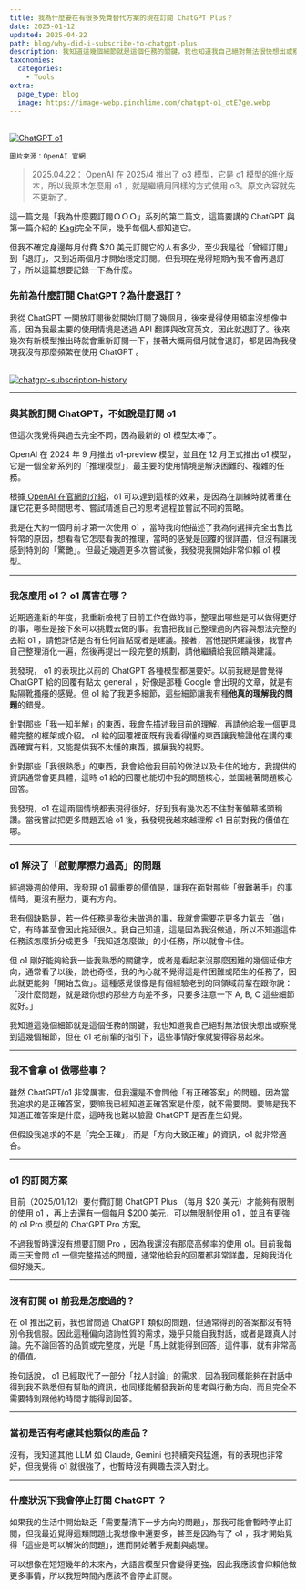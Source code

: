 ```yaml
---
title: 我為什麼要在有很多免費替代方案的現在訂閱 ChatGPT Plus？
date: 2025-01-12
updated: 2025-04-22
path: blog/why-did-i-subscribe-to-chatgpt-plus
description: 我知道這幾個細節就是這個任務的關鍵，我也知道我自己絕對無法很快想出或察覺到這幾個細節，但在 o1 老前輩的指引下，這些事情好像就變得容易起來。
taxonomies:
  categories: 
    - Tools
extra:
  page_type: blog
  image: https://image-webp.pinchlime.com/chatgpt-o1_otE7ge.webp
---
```


<br>
<a href="https://image-webp.pinchlime.com/chatgpt-o1_otE7ge.webp" data-fancybox data-caption="ChatGPT o1">
  <img src="https://image-webp.pinchlime.com/chatgpt-o1_otE7ge.webp" loading="lazy" alt="ChatGPT o1" align="center" />
</a>

`圖片來源：OpenAI 官網`

> 2025.04.22： OpenAI 在 2025/4 推出了 o3 模型，它是 o1 模型的進化版本，所以我原本怎麼用 o1 ，就是繼續用同樣的方式使用 o3。原文內容就先不更新了。


這一篇文是「我為什麼要訂閱ＯＯＯ」系列的第二篇文，這篇要講的 ChatGPT 與第一篇介紹的 [Kagi](@/blog/why-did-i-subscribe-to-kagi.md)完全不同，幾乎每個人都知道它。

但我不確定身邊每月付費 $20 美元訂閱它的人有多少，至少我是從「曾經訂閱」到「退訂」，又到近兩個月才開始穩定訂閱。但我現在覺得短期內我不會再退訂了，所以這篇想要記錄一下為什麼。


### 先前為什麼訂閱 ChatGPT？為什麼退訂？

我從 ChatGPT 一開放訂閱後就開始訂閱了幾個月，後來覺得使用頻率沒想像中高，因為我最主要的使用情境是透過 API 翻譯與改寫英文，因此就退訂了。後來幾次有新模型推出時就會重新訂閱一下，接著大概兩個月就會退訂，都是因為我發現我沒有那麼頻繁在使用 ChatGPT 。

<br>
<a href="https://image-webp.pinchlime.com/chatgpt-subscription-history_3oZDpm.png" data-fancybox data-caption="chatgpt-subscription-history">
  <img src="https://image-webp.pinchlime.com/chatgpt-subscription-history_3oZDpm.png" loading="lazy" alt="chatgpt-subscription-history" align="center" />
</a>

---

### 與其說訂閱 ChatGPT，不如說是訂閱 o1

但這次我覺得與過去完全不同，因為最新的 o1 模型太棒了。

OpenAI 在 2024 年 9 月推出 o1-preview 模型，並且在 12 月正式推出 o1 模型，它是一個全新系列的「推理模型」，最主要的使用情境是解決困難的、複雜的任務。

根據[ OpenAI 在官網的介紹](https://openai.com/index/learning-to-reason-with-llms/)，o1 可以達到這樣的效果，是因為在訓練時就著重在讓它花更多時間思考、嘗試精進自己的思考過程並嘗試不同的策略。

我是在大約一個月前才第一次使用 o1 ，當時我向他描述了我為何選擇完全出售比特幣的原因，想看看它怎麼看我的推理，當時的感覺是回覆的很詳盡，但沒有讓我感到特別的「驚艷」。但最近幾週更多次嘗試後，我發現我開始非常仰賴 o1 模型。

---

### 我怎麼用 o1？ o1 厲害在哪？

近期適逢新的年度，我重新檢視了目前工作在做的事，整理出哪些是可以做得更好的事，哪些是接下來可以挑戰去做的事。我會把我自己整理過的內容與想法完整的丟給 o1 ，請他評估是否有任何盲點或者是建議。接著，當他提供建議後，我會再自己整理消化一遍，然後再提出一段完整的規劃，請他繼續給我回饋與建議。

我發現， o1 的表現比以前的 ChatGPT 各種模型都還要好。以前我總是會覺得 ChatGPT 給的回覆有點太 general ，好像是那種 Google 會出現的文章，就是有點隔靴搔癢的感覺。但 o1 給了我更多細節，這些細節讓我有種**他真的理解我的問題**的錯覺。

針對那些「我一知半解」的東西，我會先描述我目前的理解，再請他給我一個更具體完整的框架或介紹。 o1 給的回覆裡面既有我看得懂的東西讓我驗證他在講的東西確實有料，又能提供我不太懂的東西，擴展我的視野。

針對那些「我很熟悉」的東西，我會給他我目前的做法以及卡住的地方，我提供的資訊通常會更具體，這時 o1 給的回覆也能切中我的問題核心，並圍繞著問題核心回答。

我發現，o1 在這兩個情境都表現得很好，好到我有幾次忍不住對著螢幕搖頭稱讚。當我嘗試把更多問題丟給 o1 後，我發現我越來越理解 o1 目前對我的價值在哪。

---

### o1 解決了「啟動摩擦力過高」的問題

經過幾週的使用，我發現 o1 最重要的價值是，讓我在面對那些「很難著手」的事情時，更沒有壓力，更有方向。

我有個缺點是，若一件任務是我從未做過的事，我就會需要花更多力氣去「做」它，有時甚至會因此拖延很久。我自己知道，這是因為我沒做過，所以不知道這件任務該怎麼拆分成更多「我知道怎麼做」的小任務，所以就會卡住。

但 o1 剛好能夠給我一些我熟悉的關鍵字，或者是看起來沒那麼困難的幾個延伸方向，通常看了以後，說也奇怪，我的內心就不覺得這是件困難或陌生的任務了，因此就更能夠「開始去做」。這種感覺很像是有個經驗老到的同領域前輩在跟你說：「沒什麼問題，就是跟你想的那些方向差不多，只要多注意一下 A, B, C 這些細節就好。」

我知道這幾個細節就是這個任務的關鍵，我也知道我自己絕對無法很快想出或察覺到這幾個細節，但在 o1 老前輩的指引下，這些事情好像就變得容易起來。


---

### 我不會拿 o1 做哪些事？

雖然 ChatGPT/o1 非常厲害，但我還是不會問他「有正確答案」的問題。因為當我追求的是正確答案，要嘛我已經知道正確答案是什麼，就不需要問。要嘛是我不知道正確答案是什麼，這時我也難以驗證 ChatGPT 是否產生幻覺。

但假設我追求的不是「完全正確」，而是「方向大致正確」的資訊，o1 就非常適合。


---

### o1 的訂閱方案

目前（2025/01/12）要付費訂閱 ChatGPT Plus （每月 $20 美元）才能夠有限制的使用 o1 ，再上去還有一個每月 $200 美元，可以無限制使用 o1 ，並且有更強的 o1 Pro 模型的 ChatGPT Pro 方案。

不過我暫時還沒有想要訂閱 Pro ，因為我還沒有那麼高頻率的使用 o1。目前我每兩三天會問 o1 一個完整描述的問題，通常他給我的回覆都非常詳盡，足夠我消化個好幾天。



---

### 沒有訂閱 o1 前我是怎麼過的？

在 o1 推出之前，我也曾問過 ChatGPT 類似的問題，但通常得到的答案都沒有特別令我信服。因此這種偏向諮詢性質的需求，幾乎只能自我對話，或者是跟真人討論。先不論回答的品質或完整度，光是「馬上就能得到回答」這件事，就有非常高的價值。

換句話說， o1 已經取代了一部分「找人討論」的需求，因為我同樣能夠在對話中得到我不熟悉但有幫助的資訊，也同樣能觸發我新的思考與行動方向，而且完全不需要特別跟他約時間才能得到回答。


---

### 當初是否有考慮其他類似的產品？

沒有，我知道其他 LLM 如 Claude, Gemini 也持續突飛猛進，有的表現也非常好，但我覺得 o1 就很強了，也暫時沒有興趣去深入對比。

---

### 什麼狀況下我會停止訂閱 ChatGPT ？

如果我的生活中開始缺乏「需要釐清下一步方向的問題」，那我可能會暫時停止訂閱，但我最近覺得這類問題比我想像中還要多，甚至是因為有了 o1 ，我才開始覺得「這些是可以解決的問題」，進而開始著手規劃與處理。

可以想像在短短幾年的未來內，大語言模型只會變得更強，因此我應該會仰賴他做更多事情，所以我短時間內應該不會停止訂閱。